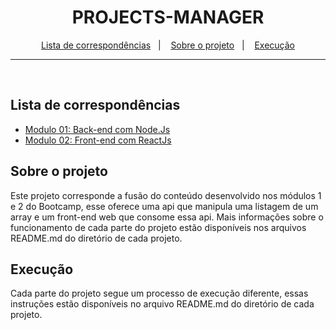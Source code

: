 <h1 align="center">
  PROJECTS-MANAGER
</h1>

<p align="center">
  <a href="#lista-de-correspondências">Lista de correspondências</a>&nbsp;&nbsp;&nbsp;|&nbsp;&nbsp;&nbsp;
  <a href="#sobre-o-projeto">Sobre o projeto</a>&nbsp;&nbsp;&nbsp;|&nbsp;&nbsp;&nbsp;
  <a href="#execução">Execução</a>
</p>

---
<br />

## Lista de correspondências
* [Modulo 01: Back-end com Node.Js](./backend)
* [Modulo 02: Front-end com ReactJs](./web)

## Sobre o projeto
Este projeto corresponde a fusão do conteúdo desenvolvido nos módulos 1 e 2 do Bootcamp, esse oferece uma api que manipula uma listagem de um array e um front-end web que consome essa api. Mais informações sobre o funcionamento de cada parte do projeto estão disponíveis nos arquivos README.md do diretório de cada projeto.

## Execução
Cada parte do projeto segue um processo de execução diferente, essas instruções estão disponíveis no arquivo README.md do diretório de cada projeto.
